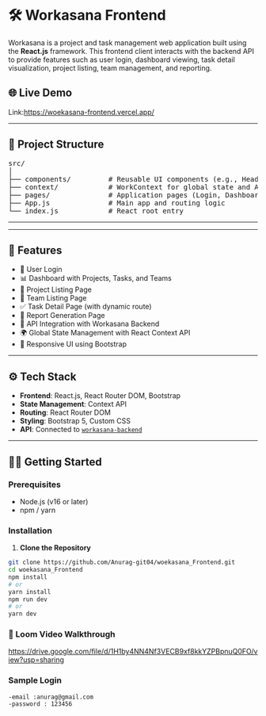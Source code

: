 # 🛠️ Workasana Frontend

Workasana is a project and task management web application built using the **React.js** framework. This frontend client interacts with the backend API to provide features such as user login, dashboard viewing, task detail visualization, project listing, team management, and reporting.

## 🌐 Live Demo

Link:https://woekasana-frontend.vercel.app/


---
## 📁 Project Structure

<pre>
src/
│
├── components/         # Reusable UI components (e.g., Header)
├── context/            # WorkContext for global state and API calls
├── pages/              # Application pages (Login, Dashboard, Project, etc.)
├── App.js              # Main app and routing logic
└── index.js            # React root entry
</pre>

---

---

## 🚀 Features

- 🔐 User Login
- 📊 Dashboard with Projects, Tasks, and Teams
- 📁 Project Listing Page
- 👥 Team Listing Page
- ✅ Task Detail Page (with dynamic route)
- 📑 Report Generation Page
- 📡 API Integration with Workasana Backend
- 🌍 Global State Management with React Context API
- 💅 Responsive UI using Bootstrap

---

## ⚙️ Tech Stack

- **Frontend**: React.js, React Router DOM, Bootstrap
- **State Management**: Context API
- **Routing**: React Router DOM
- **Styling**: Bootstrap 5, Custom CSS
- **API**: Connected to [`workasana-backend`](https://github.com/Anurag-git04/workasana_Backend)

---

## 🧑‍💻 Getting Started

### Prerequisites

- Node.js (v16 or later)
- npm / yarn


### Installation

1. **Clone the Repository**

```bash
git clone https://github.com/Anurag-git04/woekasana_Frontend.git
cd woekasana_Frontend
npm install
# or
yarn install
npm run dev
# or
yarn dev
```
### 📸 Loom Video Walkthrough
https://drive.google.com/file/d/1H1by4NN4Nf3VECB9xf8kkYZPBpnuQ0FO/view?usp=sharing

### Sample Login
```
-email :anurag@gmail.com
-password : 123456
```
